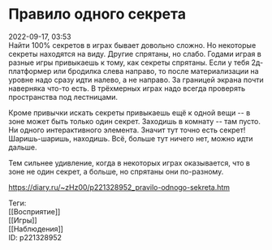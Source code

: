 Правило одного секрета
=======================

   
 2022-09-17, 03:53   
  Найти 100% секретов в играх бывает довольно сложно. Но некоторые секреты находятся на виду. Другие спрятаны, но слабо. Годами играя в разные игры привыкаешь к тому, как секреты спрятаны. Если у тебя 2д-платформер или бродилка слева направо, то после материализации на уровне надо сразу идти налево, а не направо. За границей экрана почти наверняка что-то есть. В трёхмерных играх надо всегда проверять пространства под лестницами.   
   
 Кроме привычки искать секреты привыкаешь ещё к одной вещи -- в зоне может быть только один секрет. Заходишь в комнату -- там пусто. Ни одного интерактивного элемента. Значит тут точно есть секрет! Шаришь-шаришь, находишь. Всё, больше тут ничего нет, можно идти дальше.   
   
 Тем сильнее удивление, когда в некоторых играх оказывается, что в зоне не один секрет, а больше, но спрятаны они по-разному.   
    
 <https://diary.ru/~zHz00/p221328952_pravilo-odnogo-sekreta.htm>   
   
 Теги:   
 [[Восприятие]]   
 [[Игры]]   
 [[Наблюдения]]   
 ID: p221328952